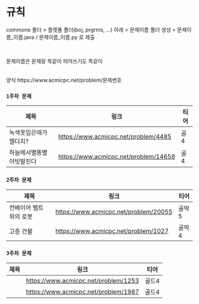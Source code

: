 # 규칙

commone 폴더 > 플랫폼 폴더(boj, prgrms, ...) 아래 > 문제이름 폴더 생성 > 문제이름_이름.java / 문제이름_이름.py 로 제출 

</br>

문제이름은 문제랑 똑같이 띄어쓰기도 똑같이

</br>
양식 https://www.acmicpc.net/problem/문제번호


### `1주차 문제` 

|제목|링크|티어|
|------|---|---|
|녹색옷입은애가젤다지?|https://www.acmicpc.net/problem/4485|골4
|하늘에서별똥별이빗발친다|https://www.acmicpc.net/problem/14658|골4


### `2주차 문제` 

|제목|링크|티어|
|------|---|---|
|컨베이어 벨트 위의 로봇|https://www.acmicpc.net/problem/20055|골딱5
|고층 건물|https://www.acmicpc.net/problem/1027|골딱4


### `3주차 문제` 

|제목|링크|티어|
|------|---|---|
||https://www.acmicpc.net/problem/1253|골드4
||https://www.acmicpc.net/problem/1987|골드4
